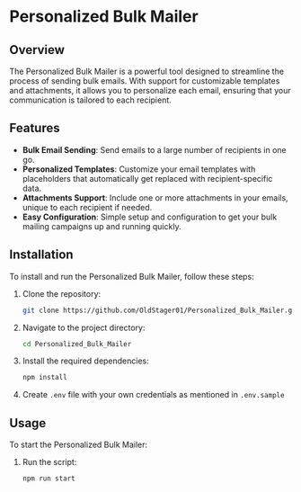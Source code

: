 # Personalized Bulk Mailer

## Overview

The Personalized Bulk Mailer is a powerful tool designed to streamline the process of sending bulk emails. With support for customizable templates and attachments, it allows you to personalize each email, ensuring that your communication is tailored to each recipient.

## Features

- **Bulk Email Sending**: Send emails to a large number of recipients in one go.
- **Personalized Templates**: Customize your email templates with placeholders that automatically get replaced with recipient-specific data.
- **Attachments Support**: Include one or more attachments in your emails, unique to each recipient if needed.
- **Easy Configuration**: Simple setup and configuration to get your bulk mailing campaigns up and running quickly.

## Installation

To install and run the Personalized Bulk Mailer, follow these steps:

1. Clone the repository:
    ```bash
    git clone https://github.com/OldStager01/Personalized_Bulk_Mailer.git
    ```

2. Navigate to the project directory:
    ```bash
    cd Personalized_Bulk_Mailer
    ```

3. Install the required dependencies:
    ```bash
    npm install
    ```

4. Create `.env` file with your own credentials as mentioned in `.env.sample`

## Usage

To start the Personalized Bulk Mailer:

1. Run the script:
    ```bash
    npm run start
    ```
